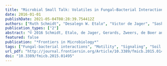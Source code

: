 ```yaml
---
title: "Microbial Small Talk: Volatiles in Fungal–Bacterial Interactions"
date: 2016-01-01
publishDate: 2021-05-04T08:28:39.754412Z
authors: ["Ruth Schmidt", "Desalegn W. Etalo", "Victor de Jager", "Saskia Gerards", "Hans Zweers", "Wietse de Boer", "Paolina Garbeva"]
publication_types: ["2"]
abstract: "© 2016 Schmidt, Etalo, de Jager, Gerards, Zweers, de Boer and Garbeva.There is increasing evidence that volatile organic compounds (VOCs) play an important role in the interactions between fungi and bacteria, two major groups of soil inhabiting microorganisms. Yet, most of the research has been focused on effects of bacterial volatiles on suppression of plant pathogenic fungi whereas little is known about the responses of bacteria to fungal volatiles. In the current study we performed a metabolomics analysis of volatiles emitted by several fungal and oomycetal soil strains under different nutrient conditions and growth stages. The metabolomics analysis of the tested fungal and oomycetal strains revealed different volatile profiles dependent on the age of the strains and nutrient conditions. Furthermore, we screened the phenotypic responses of soil bacterial strains to volatiles emitted by fungi. Two bacteria, Collimonas pratensis Ter291 and Serratia plymuthica PRI-2C, showed significant changes in their motility, in particular to volatiles emitted by Fusarium culmorum. This fungus produced a unique volatile blend, including several terpenes. Four of these terpenes were selected for further tests to investigate if they influence bacterial motility. Indeed, these terpenes induced or reduced swimming and swarming motility of S. plymuthica PRI-2C and swarming motility of C. pratensis Ter291, partly in a concentration-dependent manner. Overall the results of this work revealed that bacteria are able to sense and respond to fungal volatiles giving further evidence to the suggested importance of volatiles as signaling molecules in fungal-bacterial interactions."
featured: false
publication: "*Frontiers in Microbiology*"
tags: ["Fungal-bacterial interactions", "Motility", "Signaling", "Soil microorganisms", "Terpenes", "Volatiles"]
url_pdf: "http://journal.frontiersin.org/Article/10.3389/fmicb.2015.01495/abstract"
doi: "10.3389/fmicb.2015.01495"
---
```


